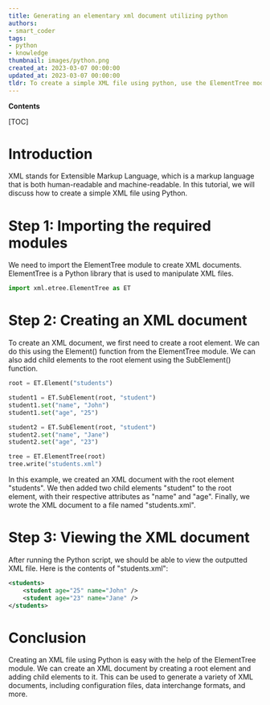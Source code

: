 ```yaml
---
title: Generating an elementary xml document utilizing python
authors:
- smart_coder
tags:
- python
- knowledge
thumbnail: images/python.png
created_at: 2023-03-07 00:00:00
updated_at: 2023-03-07 00:00:00
tldr: To create a simple XML file using python, use the ElementTree module and its methods like Element, SubElement, and ElementTree to define the structure and content of the file.
---
```


**Contents**

[TOC]

# Introduction
XML stands for Extensible Markup Language, which is a markup language that is both human-readable and machine-readable. In this tutorial, we will discuss how to create a simple XML file using Python.

# Step 1: Importing the required modules
We need to import the ElementTree module to create XML documents. ElementTree is a Python library that is used to manipulate XML files. 

```python
import xml.etree.ElementTree as ET
```

# Step 2: Creating an XML document
To create an XML document, we first need to create a root element. We can do this using the Element() function from the ElementTree module. We can also add child elements to the root element using the SubElement() function.

```python
root = ET.Element("students")

student1 = ET.SubElement(root, "student")
student1.set("name", "John")
student1.set("age", "25")

student2 = ET.SubElement(root, "student")
student2.set("name", "Jane")
student2.set("age", "23")

tree = ET.ElementTree(root)
tree.write("students.xml")
```

In this example, we created an XML document with the root element "students". We then added two child elements "student" to the root element, with their respective attributes as "name" and "age". Finally, we wrote the XML document to a file named "students.xml".

# Step 3: Viewing the XML document
After running the Python script, we should be able to view the outputted XML file. Here is the contents of "students.xml":

```xml
<students>
    <student age="25" name="John" />
    <student age="23" name="Jane" />
</students>
```

# Conclusion
Creating an XML file using Python is easy with the help of the ElementTree module. We can create an XML document by creating a root element and adding child elements to it. This can be used to generate a variety of XML documents, including configuration files, data interchange formats, and more.
